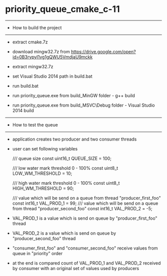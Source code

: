 # priority_queue_cmake_c-11

************************************
* How to build the project
************************************
- extract cmake.7z
- download mingw32.7z from https://drive.google.com/open?id=0B3rypyI1vg1gQWU5VmdjaU9mckk
- extract mingw32.7z
- set Visual Studio 2014 path in build.bat
- run build.bat

- run priority_queue.exe from build_MinGW folder - g++ build
- run priority_queue.exe from build_MSVC\Debug folder - Visual Studio 2014 build

************************************
* How to test the queue
************************************
- application creates two producer and two consumer threads
- user can set following variables

	/// queue size
	const uint16_t QUEUE_SIZE = 100;

	/// low water mark threshold 0 - 100%
	const uint8_t LOW_WM_THRESHOLD = 10;

	/// high water mark threshold 0 - 100%
	const uint8_t HIGH_WM_THRESHOLD = 90;

	/// value which will be send on a queue from thread "producer_first_foo"
	const int16_t VAL_PROD_1 = 99;
	/// value which will be send on a queue from thread "producer_second_foo"
	const int16_t VAL_PROD_2 = -5;

- VAL_PROD_1 is a value which is send on queue by "producer_first_foo" thread
- VAL_PROD_2 is a value which is send on queue by "producer_second_foo" thread

- "consumer_first_foo" and "consumer_second_foo" receive values from queue in "priority" order
- at the end is compared count of VAL_PROD_1 and VAL_PROD_2 received by consumer with an 
	original set of values used by producers